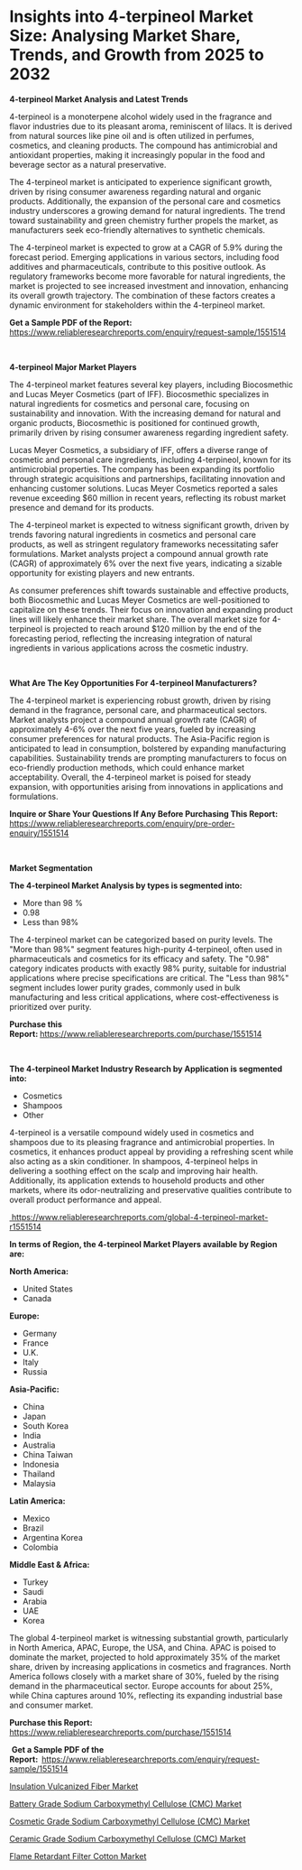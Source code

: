 <p><h1>Insights into 4-terpineol Market Size: Analysing Market Share, Trends, and Growth from 2025 to 2032</h1></p><p><strong>4-terpineol Market Analysis and Latest Trends</strong></p>
<p><p>4-terpineol is a monoterpene alcohol widely used in the fragrance and flavor industries due to its pleasant aroma, reminiscent of lilacs. It is derived from natural sources like pine oil and is often utilized in perfumes, cosmetics, and cleaning products. The compound has antimicrobial and antioxidant properties, making it increasingly popular in the food and beverage sector as a natural preservative.</p><p>The 4-terpineol market is anticipated to experience significant growth, driven by rising consumer awareness regarding natural and organic products. Additionally, the expansion of the personal care and cosmetics industry underscores a growing demand for natural ingredients. The trend toward sustainability and green chemistry further propels the market, as manufacturers seek eco-friendly alternatives to synthetic chemicals.</p><p>The 4-terpineol market is expected to grow at a CAGR of 5.9% during the forecast period. Emerging applications in various sectors, including food additives and pharmaceuticals, contribute to this positive outlook. As regulatory frameworks become more favorable for natural ingredients, the market is projected to see increased investment and innovation, enhancing its overall growth trajectory. The combination of these factors creates a dynamic environment for stakeholders within the 4-terpineol market.</p></p>
<p><strong>Get a Sample PDF of the Report:&nbsp;</strong> <a href="https://www.reliableresearchreports.com/enquiry/request-sample/1551514?utm_campaign=117&utm_medium=2&utm_source=Github&utm_content=ia&utm_term=02042025&utm_id=4-terpineol">https://www.reliableresearchreports.com/enquiry/request-sample/1551514</a></p>
<p>&nbsp;</p>
<p><strong>4-terpineol Major Market Players</strong></p>
<p><p>The 4-terpineol market features several key players, including Biocosmethic and Lucas Meyer Cosmetics (part of IFF). Biocosmethic specializes in natural ingredients for cosmetics and personal care, focusing on sustainability and innovation. With the increasing demand for natural and organic products, Biocosmethic is positioned for continued growth, primarily driven by rising consumer awareness regarding ingredient safety.</p><p>Lucas Meyer Cosmetics, a subsidiary of IFF, offers a diverse range of cosmetic and personal care ingredients, including 4-terpineol, known for its antimicrobial properties. The company has been expanding its portfolio through strategic acquisitions and partnerships, facilitating innovation and enhancing customer solutions. Lucas Meyer Cosmetics reported a sales revenue exceeding $60 million in recent years, reflecting its robust market presence and demand for its products.</p><p>The 4-terpineol market is expected to witness significant growth, driven by trends favoring natural ingredients in cosmetics and personal care products, as well as stringent regulatory frameworks necessitating safer formulations. Market analysts project a compound annual growth rate (CAGR) of approximately 6% over the next five years, indicating a sizable opportunity for existing players and new entrants.</p><p>As consumer preferences shift towards sustainable and effective products, both Biocosmethic and Lucas Meyer Cosmetics are well-positioned to capitalize on these trends. Their focus on innovation and expanding product lines will likely enhance their market share. The overall market size for 4-terpineol is projected to reach around $120 million by the end of the forecasting period, reflecting the increasing integration of natural ingredients in various applications across the cosmetic industry.</p></p>
<p>&nbsp;</p>
<p><strong>What Are The Key Opportunities For 4-terpineol Manufacturers?</strong></p>
<p><p>The 4-terpineol market is experiencing robust growth, driven by rising demand in the fragrance, personal care, and pharmaceutical sectors. Market analysts project a compound annual growth rate (CAGR) of approximately 4-6% over the next five years, fueled by increasing consumer preferences for natural products. The Asia-Pacific region is anticipated to lead in consumption, bolstered by expanding manufacturing capabilities. Sustainability trends are prompting manufacturers to focus on eco-friendly production methods, which could enhance market acceptability. Overall, the 4-terpineol market is poised for steady expansion, with opportunities arising from innovations in applications and formulations.</p></p>
<p><strong>Inquire or Share Your Questions If Any Before Purchasing This Report:</strong> <a href="https://www.reliableresearchreports.com/enquiry/pre-order-enquiry/1551514?utm_campaign=117&utm_medium=2&utm_source=Github&utm_content=ia&utm_term=02042025&utm_id=4-terpineol">https://www.reliableresearchreports.com/enquiry/pre-order-enquiry/1551514</a></p>
<p>&nbsp;</p>
<p><strong>Market Segmentation</strong></p>
<p><strong>The 4-terpineol Market Analysis by types is segmented into:</strong></p>
<p><ul><li>More than 98 %</li><li>0.98</li><li>Less than 98%</li></ul></p>
<p><p>The 4-terpineol market can be categorized based on purity levels. The "More than 98%" segment features high-purity 4-terpineol, often used in pharmaceuticals and cosmetics for its efficacy and safety. The "0.98" category indicates products with exactly 98% purity, suitable for industrial applications where precise specifications are critical. The "Less than 98%" segment includes lower purity grades, commonly used in bulk manufacturing and less critical applications, where cost-effectiveness is prioritized over purity.</p></p>
<p><strong>Purchase this Report:&nbsp;</strong><a href="https://www.reliableresearchreports.com/purchase/1551514?utm_campaign=117&utm_medium=2&utm_source=Github&utm_content=ia&utm_term=02042025&utm_id=4-terpineol">https://www.reliableresearchreports.com/purchase/1551514</a></p>
<p>&nbsp;</p>
<p><strong>The 4-terpineol Market Industry Research by Application is segmented into:</strong></p>
<p><ul><li>Cosmetics</li><li>Shampoos</li><li>Other</li></ul></p>
<p><p>4-terpineol is a versatile compound widely used in cosmetics and shampoos due to its pleasing fragrance and antimicrobial properties. In cosmetics, it enhances product appeal by providing a refreshing scent while also acting as a skin conditioner. In shampoos, 4-terpineol helps in delivering a soothing effect on the scalp and improving hair health. Additionally, its application extends to household products and other markets, where its odor-neutralizing and preservative qualities contribute to overall product performance and appeal.</p></p>
<p><a href="https://www.reliableresearchreports.com/global-4-terpineol-market-r1551514?utm_campaign=117&utm_medium=2&utm_source=Github&utm_content=ia&utm_term=02042025&utm_id=4-terpineol">&nbsp;https://www.reliableresearchreports.com/global-4-terpineol-market-r1551514</a></p>
<p><strong>In terms of Region, the 4-terpineol Market Players available by Region are:</strong></p>
<p>
    <p> <strong> North America: </strong>
        <ul>
            <li>United States</li>
            <li>Canada</li>
        </ul>
        </p> 
    <p> <strong> Europe: </strong>
        <ul>
            <li>Germany</li>
            <li>France</li>
            <li>U.K.</li>
            <li>Italy</li>
            <li>Russia</li>
        </ul>
        </p> 
    <p> <strong> Asia-Pacific: </strong>
        <ul>
            <li>China</li>
            <li>Japan</li>
            <li>South Korea</li>
            <li>India</li>
            <li>Australia</li>
            <li>China Taiwan</li>
            <li>Indonesia</li>
            <li>Thailand</li>
            <li>Malaysia</li>
        </ul>
        </p> 
    <p> <strong> Latin America: </strong>
        <ul>
            <li>Mexico</li>
            <li>Brazil</li>
            <li>Argentina Korea</li>
            <li>Colombia</li>
        </ul>
        </p> 
    <p> <strong> Middle East & Africa: </strong>
        <ul>
            <li>Turkey</li>
            <li>Saudi</li>
            <li>Arabia</li>
            <li>UAE</li>
            <li>Korea</li>
        </ul>
    </p>
    </p>
<p><p>The global 4-terpineol market is witnessing substantial growth, particularly in North America, APAC, Europe, the USA, and China. APAC is poised to dominate the market, projected to hold approximately 35% of the market share, driven by increasing applications in cosmetics and fragrances. North America follows closely with a market share of 30%, fueled by the rising demand in the pharmaceutical sector. Europe accounts for about 25%, while China captures around 10%, reflecting its expanding industrial base and consumer market.</p></p>
<p><strong>Purchase this Report: </strong><a href="https://www.reliableresearchreports.com/purchase/1551514?utm_campaign=117&utm_medium=2&utm_source=Github&utm_content=ia&utm_term=02042025&utm_id=4-terpineol">https://www.reliableresearchreports.com/purchase/1551514</a></p>
<p>&nbsp;<strong>Get a Sample PDF of the Report:&nbsp;&nbsp;</strong><a href="https://www.reliableresearchreports.com/enquiry/request-sample/1551514?utm_campaign=117&utm_medium=2&utm_source=Github&utm_content=ia&utm_term=02042025&utm_id=4-terpineol">https://www.reliableresearchreports.com/enquiry/request-sample/1551514</a></p>
<p><strong></strong></p>
<p><p><a href="https://github.com/HobertDavis43/Market-Research-Report-List-2/blob/main/insulation-vulcanized-fiber-market.md?utm_campaign=117&utm_medium=2&utm_source=Github&utm_content=ia&utm_term=02042025&utm_id=4-terpineol">Insulation Vulcanized Fiber Market</a></p><p><a href="https://github.com/AlisaRowe24/Market-Research-Report-List-2/blob/main/battery-grade-sodium-carboxymethyl-cellulose-cmc-market.md?utm_campaign=117&utm_medium=2&utm_source=Github&utm_content=ia&utm_term=02042025&utm_id=4-terpineol">Battery Grade Sodium Carboxymethyl Cellulose (CMC) Market</a></p><p><a href="https://github.com/arvelm4nthig/Market-Research-Report-List-1/blob/main/cosmetic-grade-sodium-carboxymethyl-cellulose-cmc-market.md?utm_campaign=117&utm_medium=2&utm_source=Github&utm_content=ia&utm_term=02042025&utm_id=4-terpineol">Cosmetic Grade Sodium Carboxymethyl Cellulose (CMC) Market</a></p><p><a href="https://github.com/mabutironaldo/Market-Research-Report-List-7/blob/main/ceramic-grade-sodium-carboxymethyl-cellulose-cmc-market.md?utm_campaign=117&utm_medium=2&utm_source=Github&utm_content=ia&utm_term=02042025&utm_id=4-terpineol">Ceramic Grade Sodium Carboxymethyl Cellulose (CMC) Market</a></p><p><a href="https://github.com/AshikRahman991/Market-Research-Report-List-2/blob/main/flame-retardant-filter-cotton-market.md?utm_campaign=117&utm_medium=2&utm_source=Github&utm_content=ia&utm_term=02042025&utm_id=4-terpineol">Flame Retardant Filter Cotton Market</a></p></p>